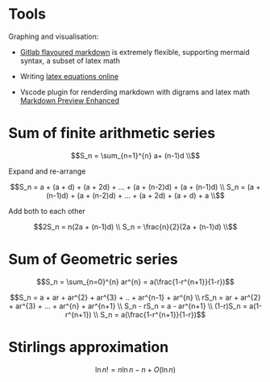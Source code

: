 # Tools

Graphing and visualisation:

- [Gitlab flavoured markdown](https://docs.gitlab.com/ee/user/markdown.html) is extremely flexible, supporting mermaid syntax, a subset of latex math

- Writing [latex equations online](https://www.hostmath.com/)

- Vscode plugin for renderding markdown with digrams and latex math [Markdown Preview Enhanced](https://marketplace.visualstudio.com/items?itemName=shd101wyy.markdown-preview-enhanced)

# Sum of finite arithmetic series

```math
S_n = \sum_{n=1}^{n} a+ (n-1)d \\
```
Expand and re-arrange
```math
S_n = a + (a + d) + (a + 2d) + ... +  (a + (n-2)d) + (a + (n-1)d) \\
S_n = (a + (n-1)d) + (a + (n-2)d) + ... + (a + 2d) + (a + d) + a \\
```
Add both to each other
```math
2S_n = n(2a + (n-1)d) \\
S_n = \frac{n}{2}(2a + (n-1)d) \\
```

# Sum of Geometric series

```math
S_n = \sum_{n=0}^{n} ar^{n} = a(\frac{1-r^{n+1}}{1-r})
```

```math
S_n  = a + ar + ar^{2} + ar^{3} + .. + ar^{n-1} + ar^{n} \\
rS_n = ar + ar^{2} + ar^{3} + ... + ar^{n} + ar^{n+1} \\
S_n - rS_n = a - ar^{n+1} \\
(1-r)S_n = a(1-r^{n+1}) \\
S_n = a(\frac{1-r^{n+1}}{1-r})
```
# Stirlings approximation

```math
\ln n! = n \ln n - n + O(\ln n)
```